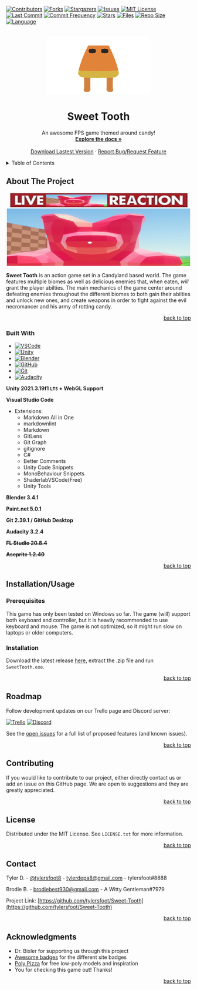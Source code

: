 <!-- PROJECT SHIELDS -->
[![Contributors][contributors-shield]][contributors-url]
[![Forks][forks-shield]][forks-url]
[![Stargazers][stars-shield]][stars-url]
[![Issues][issues-shield]][issues-url]
[![MIT License][license-shield]][license-url]
[![Last Commit][lastcommit-shield]][issues-url]
[![Commit Frequency][commitfrequency-shield]][issues-url]
[![Stars][stars-shield]][issues-url]
[![Files][files-shield]][issues-url]
[![Repo Size][size-shield]][issues-url]
[![Language][language-shield]][issues-url]



<!-- PROJECT LOGO -->
<br />
<div align="center">
  <a href="https://github.com/tylersfoot/Sweet-Tooth">
    <img src="assets/logo.png" alt="Logo" width="280" height="160">
  </a>

  <h1 align="center">Sweet Tooth</h3>

  <p align="center">
    An awesome FPS game themed around candy!
    <br />
    <a href="https://github.com/tylersfoot/Sweet-Tooth/wiki"><strong>Explore the docs »</strong></a>
    <br />
    <br />
    <a href="https://github.com/tylersfoot/Sweet-Tooth/releases/tag/2023.5.4.1">Download Lastest Version</a>
    ·
    <a href="https://github.com/tylersfoot/Sweet-Tooth/issues">Report Bug/Request Feature</a>
  </p>
</div>

<!-- TABLE OF CONTENTS -->
<details>
  <summary>Table of Contents</summary>
  <ol>
    <li>
      <a href="#about-the-project">About The Project</a>
      <ul>
        <li><a href="#built-with">Built With</a></li>
      </ul>
    </li>
    <li><a href="#installation/usage">Installation/Usage</a></li>
    <li><a href="#roadmap">Roadmap</a></li>
    <li><a href="#contributing">Contributing</a></li>
    <li><a href="#license">License</a></li>
    <li><a href="#contact">Contact</a></li>
    <li><a href="#acknowledgments">Acknowledgments</a></li>
  </ol>
</details>

<!-- ABOUT THE PROJECT -->
## About The Project
<div align="center">
  <a href="https://github.com/tylersfoot/Sweet-Tooth">
    <img src="assets/livereaction.png" alt="Logo" width="500" height="200">
  </a>
</div>

**Sweet Tooth** is an action game set in a Candyland based world. The game features multiple biomes as well as delicious enemies that, when eaten, *will* grant the player abilties. The main mechanics of the game center around defeating enemies throughout the different biomes to both gain their abilties and unlock new ones, and create weapons in order to fight against the evil necromancer and his army of rotting candy.

<p align="right"><a href="#readme-top">back to top</a></p>

### Built With

* [![VSCode][VSCode.com]][VSCode-url]
* [![Unity][Unity.com]][Unity-url]
* [![Blender][Blender.com]][Blender-url]
* [![GitHub][GitHub.com]][GitHub-url]
* [![Git][Git.com]][Git-url]
* [![Audacity][Audacity.com]][Audacity-url]

**Unity 2021.3.19f1 `LTS` + WebGL Support**

**Visual Studio Code**

* Extensions:
  * Markdown All in One
  * markdownlint
  * Markdown
  * GitLens
  * Git Graph
  * gitignore
  * C#
  * Better Comments
  * Unity Code Snippets
  * MonoBehaviour Snippets
  * ShaderlabVSCode(Free)
  * Unity Tools

**Blender 3.4.1**

**Paint.net 5.0.1**

**Git 2.39.1 / GitHub Desktop**

**Audacity 3.2.4**

~~**FL Studio 20.8.4**~~

~~**Aseprite 1.2.40**~~

<p align="right"><a href="#readme-top">back to top</a></p>

<!-- GETTING STARTED -->
## Installation/Usage

### Prerequisites

This game has only been tested on Windows so far. The game (will) support both keyboard and controller, but it is heavily recommended to use keyboard and mouse. The game is not optimized, so it might run slow on laptops or older computers.

### Installation

Download the latest release [here](https://github.com/tylersfoot/Sweet-Tooth/releases), extract the .zip file and run `SweetTooth.exe`.

<p align="right"><a href="#readme-top">back to top</a></p>

<!-- ROADMAP -->
## Roadmap

Follow development updates on our Trello page and Discord server:

[![Trello][Trello.com]][Trello-url]
[![Discord][Discord.com]][Discord-url]

See the [open issues](https://github.com/tylersfoot/Sweet-Tooth/issues) for a full list of proposed features (and known issues).

<p align="right"><a href="#readme-top">back to top</a></p>

<!-- CONTRIBUTING -->
## Contributing

If you would like to contribute to our project, either directly contact us or add an issue on this GitHub page. We are open to suggestions and they are greatly appreciated.

<p align="right"><a href="#readme-top">back to top</a></p>

<!-- LICENSE -->
## License

Distributed under the MIT License. See `LICENSE.txt` for more information.

<p align="right"><a href="#readme-top">back to top</a></p>

<!-- CONTACT -->
## Contact

Tyler D. - [@tylersfoot8](https://twitter.com/tylersfoot8) - tylerdepa8@gmail.com - tylersfoot#8888

Brodie B. - brodiebest930@gmail.com - A Witty Gentleman#7979

Project Link: [https://github.com/tylersfoot/Sweet-Tooth](https://github.com/tylersfoot/Sweet-Tooth)

<p align="right"><a href="#readme-top">back to top</a></p>

<!-- ACKNOWLEDGMENTS -->
## Acknowledgments

* Dr. Bixler for supporting us through this project
* [Awesome badges](https://dev.to/envoy_/150-badges-for-github-pnk#ide) for the different site badges
* [Poly Pizza](https://poly.pizza) for free low-poly models and inspiration
* You for checking this game out! Thanks!

<p align="right"><a href="#readme-top">back to top</a></p>

<!-- MARKDOWN LINKS & IMAGES -->
<!-- https://www.markdownguide.org/basic-syntax/#reference-style-links -->
[contributors-shield]: https://img.shields.io/github/contributors/tylersfoot/Sweet-Tooth.svg?style=for-the-badge
[contributors-url]: https://github.com/tylersfoot/Sweet-Tooth/graphs/contributors
[forks-shield]: https://img.shields.io/github/forks/tylersfoot/Sweet-Tooth.svg?style=for-the-badge
[forks-url]: https://github.com/tylersfoot/Sweet-Tooth/network/members
[stars-shield]: https://img.shields.io/github/stars/tylersfoot/Sweet-Tooth.svg?style=for-the-badge
[stars-url]: https://github.com/tylersfoot/Sweet-Tooth/stargazers
[issues-shield]: https://img.shields.io/github/issues/tylersfoot/Sweet-Tooth.svg?style=for-the-badge
[issues-url]: https://github.com/tylersfoot/Sweet-Tooth/issues
[license-shield]: https://img.shields.io/github/license/tylersfoot/Sweet-Tooth.svg?style=for-the-badge
[license-url]: https://github.com/tylersfoot/Sweet-Tooth/blob/master/LICENSE.txt

[lastcommit-shield]: https://img.shields.io/github/last-commit/tylersfoot/Sweet-Tooth?style=for-the-badge&logo=appveyor
[commitfrequency-shield]: https://img.shields.io/github/commit-activity/y/tylersfoot/Sweet-Tooth?style=for-the-badge&logo=appveyor
[stars-shield]: https://img.shields.io/github/stars/tylersfoot/Sweet-Tooth?style=for-the-badge&logo=appveyor
[files-shield]: https://img.shields.io/github/directory-file-count/tylersfoot/Sweet-Tooth?style=for-the-badge&logo=appveyor
[size-shield]: https://img.shields.io/github/repo-size/tylersfoot/Sweet-Tooth?style=for-the-badge&logo=appveyor
[language-shield]: https://img.shields.io/github/languages/top/tylersfoot/Sweet-Tooth?style=for-the-badge&logo=appveyor

[product-screenshot]: assets/image.png

[VSCode.com]: https://img.shields.io/badge/Visual_Studio_Code-0078D4?style=for-the-badge&logo=visual%20studio%20code&logoColor=white
[VSCode-url]: https://code.visualstudio.com
[Unity.com]: https://img.shields.io/badge/Unity-100000?style=for-the-badge&logo=unity&logoColor=white
[Unity-url]: https://unity.com
[Blender.com]: https://img.shields.io/badge/blender-%23F5792A.svg?style=for-the-badge&logo=blender&logoColor=white
[Blender-url]: https://blender.com
[GitHub.com]: https://img.shields.io/badge/GitHub-100000?style=for-the-badge&logo=github&logoColor=white
[GitHub-url]: https://github.com
[Git.com]: https://img.shields.io/badge/GIT-E44C30?style=for-the-badge&logo=git&logoColor=white
[Git-url]: https://git-scm.com
[Trello.com]: https://img.shields.io/badge/Trello-0052CC?style=for-the-badge&logo=trello&logoColor=white
[Trello-url]: https://trello.com/b/6mFhzQon/2023-senior-capstone
[Discord.com]: https://img.shields.io/badge/Discord-7289DA?style=for-the-badge&logo=discord&logoColor=white
[Discord-url]: https://discord.gg/skdSReskvV
[Audacity.com]: https://img.shields.io/badge/Audacity-0000CC?style=for-the-badge&logo=audacity&logoColor=white
[Audacity-url]: https://audacity.com
